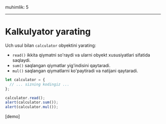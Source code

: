 muhimlik: 5

---

# Kalkulyator yarating

Uch usul bilan `calculator` obyektini yarating:

- `read()` ikkita qiymatni so'raydi va ularni obyekt xususiyatlari sifatida saqlaydi.
- `sum()` saqlangan qiymatlar yig'indisini qaytaradi.
- `mul()` saqlangan qiymatlarni ko'paytiradi va natijani qaytaradi.

```js
let calculator = {
  // ... sizning kodingiz ...
};

calculator.read();
alert(calculator.sum());
alert(calculator.mul());
```

[demo]
